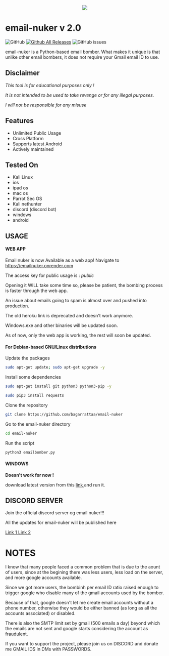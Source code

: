 <p align="center">
  <img src="https://i.imgur.com/qqeoIIo.png" />
</p>

# email-nuker v 2.0

![GitHub](https://img.shields.io/github/license/bagarrattaa/email-nuker)
[![Github All Releases](https://img.shields.io/github/downloads/bagarrattaa/email-nuker/total.svg)]()
![GitHub issues](https://img.shields.io/github/issues/bagarrattaa/email-nuker)

email-nuker is a Python-based email bomber. What makes it unique is that unlike other email bombers, it does not require your Gmail email ID to use.


## Disclaimer
*This tool is for educational purposes only !*

_It is not intended to be used to take revenge or for any illegal purposes._

*I will not be responsible for any misuse*


## Features
* Unlimited Public Usage
* Cross Platform
* Supports latest Android
* Actively maintained


## Tested On
* Kali Linux
* ios
* ipad os
* mac os
* Parrot Sec OS
* Kali nethunter
* discord (discord bot)
* windows
* android
  
  
## USAGE 
#### WEB APP 

Email nuker is now Available as a web app!
Navigate to https://emailnuker.onrender.com

The access key for public usage is : *public*

Opening it WILL take some time so, please be patient, the bombing process is faster through the web app.

An issue about emails going to spam is almost over and pushed into production.

The old heroku link is deprecated and doesn't work anymore. 

Windows.exe and other binaries will be updated soon.

As of now, only the web app is working, the rest will soon be updated. 


#### For Debian-based GNU/Linux distributions

Update the packages
```bash
sudo apt-get update; sudo apt-get upgrade -y
```
Install some dependencies
```bash
sudo apt-get install git python3 python3-pip -y
```
```bash
sudo pip3 install requests
```
Clone the repository
```bash
git clone https://github.com/bagarrattaa/email-nuker
```
Go to the email-nuker directory
```bash
cd email-nuker
```
Run the script
```bash
python3 emailbomber.py
```

#### WINDOWS 

**Doesn't work for now !**

download latest version from this <a href=https://github.com/bagarrattaa/email-nuker/releases/download/windows2.0/emailnuker.exe> 
  link
  </a>
and run it.


## DISCORD SERVER

Join the official discord server og email nuker!!!

All the updates for email-nuker will be published here

<a href=https://discord.com/invite/ndp64XbtPp>
Link 1
</a>

<a href=https://discord.gg/ndp64XbtPp.>
Link 2
</a>


# NOTES

I know that many people faced a common problem that is due to the aount of users, since at the begining there was less users, less load on the server, and more google accounts available.

Since we got more users, the bombinh per email ID ratio raised enough to trigger google who disable many of the gmail accounts used by the bomber.

Because of that, google doesn't let me create email accounts without a phone number, otherwise they would be either banned (as long as all the accounts associated) or disabled.

There is also the SMTP limit set by gmail (500 emails a day) beyond which the emails are not sent and google starts considering the account as fraudulent.

If you want to support the project, please join us on DISCORD and donate me GMAIL IDS in DMs with PASSWORDS.
